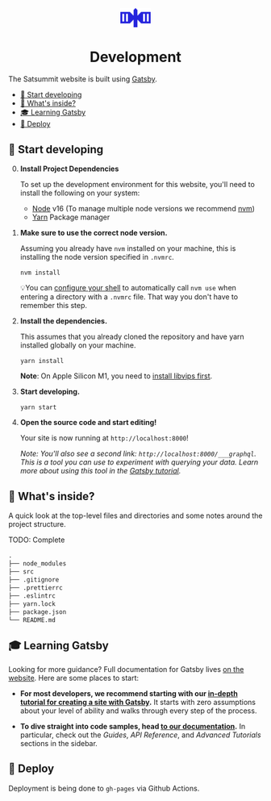 <p align="center">
  <a href="https://satsummit.io">
    <img alt="Satsummit satellite icon" src="./src/images/satsummit-logo-symbol-pos.svg" width="60" />
  </a>
</p>
<h1 align="center">
  Development
</h1>

The Satsummit website is built using [Gatsby](https://www.gatsbyjs.org/).


- [🚀 Start developing](#-start-developing)
- [🧐 What's inside?](#-whats-inside)
- [🎓 Learning Gatsby](#-learning-gatsby)
- [💫 Deploy](#-deploy)

## 🚀 Start developing

0. **Install Project Dependencies**


    To set up the development environment for this website, you'll need to install the following on your system:

    - [Node](http://nodejs.org/) v16 (To manage multiple node versions we recommend [nvm](https://github.com/creationix/nvm))
    - [Yarn](https://yarnpkg.com/) Package manager

1.  **Make sure to use the correct node version.**

    Assuming you already have `nvm` installed on your machine, this is installing the node version specified in `.nvmrc`.

    ```shell
    nvm install
    ```

    💡You can [configure your shell](https://github.com/nvm-sh/nvm#deeper-shell-integration) to automatically call `nvm use` when entering a directory with a `.nvmrc` file. That way you don't have to remember this step.

2.  **Install the dependencies.**

    This assumes that you already cloned the repository and have yarn installed globally on your machine.

    ```shell
    yarn install
    ```

    **Note**: On Apple Silicon M1, you need to [install libvips first](https://github.com/lovell/sharp/issues/2460#issuecomment-751491241). 

3.  **Start developing.**

    ```shell
    yarn start
    ```

4.  **Open the source code and start editing!**

    Your site is now running at `http://localhost:8000`!

    _Note: You'll also see a second link: _`http://localhost:8000/___graphql`_. This is a tool you can use to experiment with querying your data. Learn more about using this tool in the [Gatsby tutorial](https://www.gatsbyjs.org/tutorial/part-five/#introducing-graphiql)._

## 🧐 What's inside?

A quick look at the top-level files and directories and some notes around the project structure.

TODO: Complete

    .
    ├── node_modules
    ├── src
    ├── .gitignore
    ├── .prettierrc
    ├── .eslintrc
    ├── yarn.lock
    ├── package.json
    └── README.md

## 🎓 Learning Gatsby

Looking for more guidance? Full documentation for Gatsby lives [on the website](https://www.gatsbyjs.org/). Here are some places to start:

- **For most developers, we recommend starting with our [in-depth tutorial for creating a site with Gatsby](https://www.gatsbyjs.org/tutorial/).** It starts with zero assumptions about your level of ability and walks through every step of the process.

- **To dive straight into code samples, head [to our documentation](https://www.gatsbyjs.org/docs/).** In particular, check out the _Guides_, _API Reference_, and _Advanced Tutorials_ sections in the sidebar.

## 💫 Deploy

Deployment is being done to `gh-pages` via Github Actions.
